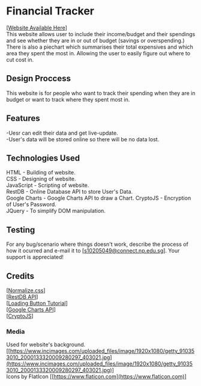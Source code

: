 # Financial Tracker
[[Website Available Here](https://jieshengnp.github.io/ID-Assignment-2/html/index.html)]  
This website allows user to include their income/budget and their spendings and see whether they are in or out of budget (savings or overspending.) There is also a piechart which summarises their total expensives and which area they spent the most in. Allowing the user to easily figure out where to cut cost in.

## Design Proccess
This website is for people who want to track their spending when they are in budget or want to track where they spent most in.

## Features
-Uesr can edit their data and get live-update.  
-User's data will be stored online so there will be no data lost.
## Technologies Used
HTML          - Building of website.  
CSS           - Designing of website.  
JavaScript    - Scripting of website.  
RestDB        - Online Database API to store User's Data.  
Google Charts - Google Charts API to draw a Chart.
CryptoJS      - Encryption of User's Password.  
JQuery        - To simplify DOM manipulation.

## Testing
For any bug/scenario where things doesn't work, describe the process of how it ocurred and e-mail it to [[s10205049@connect.np.edu.sg](mailto:s10205049@connect.np.edu.sg)].
Your support is appreciated!
## Credits
[[Normalize.css](https://necolas.github.io/normalize.css/)]  
[[RestDB API](https://restdb.io/)]  
[[Loading Button Tutorial](https://www.youtube.com/watch?v=CJ5bWfp3coM)]  
[[Google Charts API](https://developers.google.com/chart)]  
[[CryptoJS](https://cdnjs.com/libraries/crypto-js)]
### Media
Used for website's background.
[[https://www.incimages.com/uploaded_files/image/1920x1080/getty_910353010_2000133320009280297_403021.jpg](https://www.incimages.com/uploaded_files/image/1920x1080/getty_910353010_2000133320009280297_403021.jpg)]  
Icons by FlatIcon
[[https://www.flaticon.com](https://www.flaticon.com)]